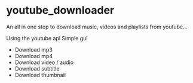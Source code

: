 # youtube_downloader
An all in one stop to download music, videos and playlists from youtube...

Using the youtube api
Simple gui

- Download mp3
- Download mp4
- Download video / audio
- Download subtitle
- Download thumbnail